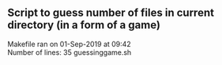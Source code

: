 ## Script to guess number of files in current directory (in a form of a game) ##
Makefile ran on  01-Sep-2019 at 09:42  
Number of lines: 35 guessinggame.sh
